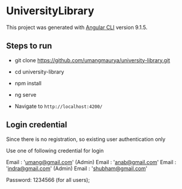 # UniversityLibrary

This project was generated with [Angular CLI](https://github.com/angular/angular-cli) version 9.1.5.

## Steps to run 

* git clone https://github.com/umangmaurya/university-library.git

* cd university-library
* npm install
* ng serve
* Navigate to `http://localhost:4200/`

## Login credential 
Since there is no registration, so existing user authentication only

Use one of following credential for login

Email : 'umang@gmail.com'  (Admin)
Email : 'anab@gmail.com'
Email : 'indra@gmail.com' (Admin)
Email : 'shubham@gmail.com'

Password: 1234566    (for all users);







